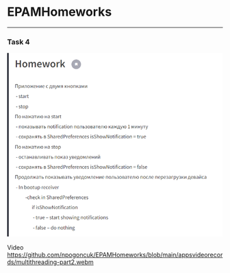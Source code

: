 # EPAMHomeworks
___
### Task 4
![image](https://github.com/npogoncuk/EPAMHomeworks/blob/main/tasksscreens/multithreading-part2.png)

Video
https://github.com/npogoncuk/EPAMHomeworks/blob/main/appsvideorecords/multithreading-part2.webm